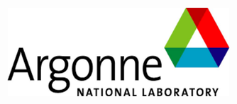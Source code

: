 <p style="text-align:center;"> <img src="/assets/imgs/argonne_logo.png" width="500" height="200"></p>


